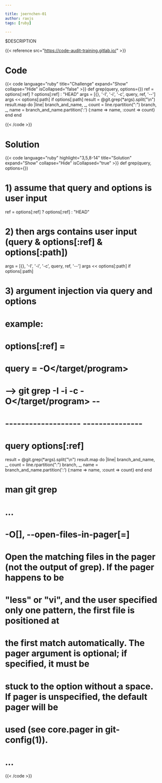 ```yaml
---

title: joernchen-01
author: raxjs
tags: [ruby]

---
```


$DESCRIPTION

<!--more-->
{{< reference src="https://code-audit-training.gitlab.io/" >}}

# Code
{{< code language="ruby"  title="Challenge" expand="Show" collapse="Hide" isCollapsed="false" >}}
def grep(query, options={})
  ref = options[:ref] ? options[:ref] : "HEAD"
  args = [{}, '-I', '-i', '-c', query, ref, '--']
  args << options[:path] if options[:path]
  result = @git.grep(*args).split("\n")
  result.map do |line|
    branch_and_name, _, count = line.rpartition(":")
    branch, _, name = branch_and_name.partition(':')
    {:name => name, :count => count}
  end
end

{{< /code >}}

# Solution
{{< code language="ruby" highlight="3,5,8-14" title="Solution" expand="Show" collapse="Hide" isCollapsed="true" >}}
def grep(query, options={})
  # 1) assume that query and options is user input
  ref = options[:ref] ? options[:ref] : "HEAD"
  # 2) then args contains user input (query & options[:ref] & options[:path])
  args = [{}, '-I', '-i', '-c', query, ref, '--']
  args << options[:path] if options[:path]
  # 3) argument injection via query and options
  #    example:
  #    options[:ref] = <actual query>
  #    query = -O</target/program>
  #    --> git grep -I -i -c -O</target/program> <actual query> --
  #                          ------------------- ---------------
  #                            query              options[:ref]
  result = @git.grep(*args).split("\n")
  result.map do |line|
    branch_and_name, _, count = line.rpartition(":")
    branch, _, name = branch_and_name.partition(':')
    {:name => name, :count => count}
  end
end

# man git grep
# ...
#   -O[<pager>], --open-files-in-pager[=<pager>]
#           Open the matching files in the pager (not the output of grep). If the pager happens to be
#           "less" or "vi", and the user specified only one pattern, the first file is positioned at
#           the first match automatically. The pager argument is optional; if specified, it must be
#           stuck to the option without a space. If pager is unspecified, the default pager will be
#           used (see core.pager in git-config(1)).
# ...

{{< /code >}}
